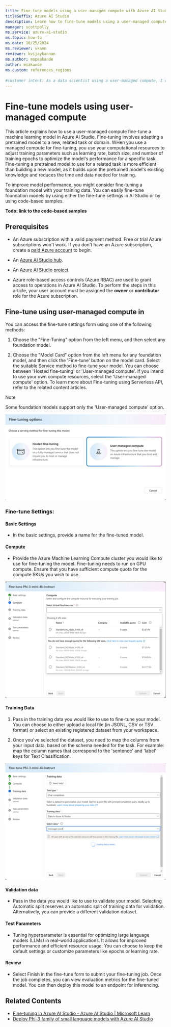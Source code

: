```yaml
---
title: Fine-tune models using a user-managed compute with Azure AI Studio
titleSuffix: Azure AI Studio
description: Learn how to fine-tune models using a user-managed compute with Azure AI Studio.
manager: scottpolly
ms.service: azure-ai-studio
ms.topic: how-to
ms.date: 10/25/2024
ms.reviewer: vkann
reviewer: kvijaykannan
ms.author: mopeakande
author: msakande
ms.custom: references_regions

#customer intent: As a data scientist using a user-managed compute, I want to learn how to fine-tune models to improve model performance for specific tasks. 
---
```


# Fine-tune models using user-managed compute

This article explains how to use a user-managed compute fine-tune a machine learning model in Azure AI Studio. Fine-tuning involves adapting a pretrained model to a new, related task or domain. WHen you use a managed compute for fine-tuning, you use your computational resources to adjust training parameters such as learning rate, batch size, and number of training epochs to optimize the model's performance for a specific task. Fine-tuning a pretrained model to use for a related task is more efficient than building a new model, as it builds upon the pretrained model's existing knowledge and reduces the time and data needed for training.

To improve model performance, you might consider fine-tuning a foundation model with your training data. You can easily fine-tune foundation models by using either the fine-tune settings in AI Studio or by using code-based samples.

__Todo: link to the code-based samples__

## Prerequisites

- An Azure subscription with a valid payment method. Free or trial Azure subscriptions won't work. If you don't have an Azure subscription, create a [paid Azure account](https://azure.microsoft.com/pricing/purchase-options/pay-as-you-go) to begin.

- An [Azure AI Studio hub](create-azure-ai-resource.md).

- An [Azure AI Studio project](create-projects.md).

- Azure role-based access controls (Azure RBAC) are used to grant access to operations in Azure AI Studio. To perform the steps in this article, your user account must be assigned the __owner__ or __contributor__ role for the Azure subscription. 

## Fine-tune using user-managed compute in 

You can access the fine-tune settings form using one of the following methods:
1.    Choose the "Fine-Tuning" option from the left menu, and then select any foundation model.

2.    Choose the "Model Card" option from the left menu for any foundation model, and then click the 'Fine-tune' button on the model card.
Select the suitable Service method to fine-tune your model. You can choose between 'Hosted fine-tuning' or 'User-managed compute'. If you intend to use your own compute resources, select the 'User-managed compute' option. To learn more about Fine-tuning using Serverless API, refer to the related content articles.


  > [!NOTE]
  > Some foundation models support only the 'User-managed compute' option.

![Fine tune options in AI Studio](../media/how-to/fine-tuning-maap/fine-tune-options.png)

### Fine-tune Settings:

#### Basic Settings

- In the basic settings, provide a name for the fine-tuned model.

#### Compute

- Provide the Azure Machine Learning Compute cluster you would like to use for fine-tuning the model. Fine-tuning needs to run on GPU compute. Ensure that you have sufficient compute quota for the compute SKUs you wish to use.

![Fine tune compute in AI Studio](../media/how-to/fine-tuning-maap/fine-tune-compute.png)

#### Training Data

1.    Pass in the training data you would like to use to fine-tune your model. You can choose to either upload a local file (in JSONL, CSV or TSV format) or select an existing registered dataset from your workspace.

2.    Once you've selected the dataset, you need to map the columns from your input data, based on the schema needed for the task. For example: map the column names that correspond to the 'sentence' and 'label' keys for Text Classification.

![Fine tune training data in AI Studio](../media/how-to/fine-tuning-maap/fine-tune-training-data.png)


#### Validation data

- Pass in the data you would like to use to validate your model. Selecting Automatic split reserves an automatic split of training data for validation. Alternatively, you can provide a different validation dataset.

#### Test Parameters 

- Tuning hyperparameter is essential for optimizing large language models (LLMs) in real-world applications. It allows for improved performance and efficient resource usage. You can choose to keep the default settings or customize parameters like epochs or learning rate.

#### Review 

- Select Finish in the fine-tune form to submit your fine-tuning job. Once the job completes, you can view evaluation metrics for the fine-tuned model. You can then deploy this model to an endpoint for inferencing.

## Related Contents
- [Fine-tuning in Azure AI Studio - Azure AI Studio | Microsoft Learn](../concepts/fine-tuning-overview.md)
- [Deploy Phi-3 family of small language models with Azure AI Studio](../how-to/deploy-models-phi-3.md)